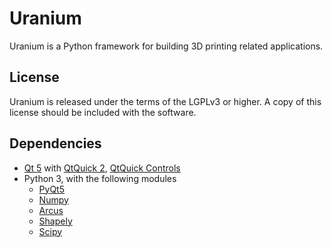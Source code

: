 Uranium
=======

Uranium is a Python framework for building 3D printing related applications.

License
------------
Uranium is released under the terms of the LGPLv3 or higher. A copy of this license should be included with the software.


Dependencies
------------
- [Qt 5](https://doc.qt.io/qt-5/) with [QtQuick 2](https://doc.qt.io/archives/qt-5.11/qtquickcontrols2-index.html), [QtQuick Controls](https://doc.qt.io/qt-5/qtquickcontrols-index.html)
- Python 3, with the following modules
  - [PyQt5](https://www.riverbankcomputing.com/software/pyqt/download5)
  - [Numpy](https://github.com/numpy/numpy)
  - [Arcus](https://github.com/Ultimaker/libArcus)
  - [Shapely](https://github.com/Toblerity/Shapely)
  - [Scipy](https://github.com/scipy/scipy)
